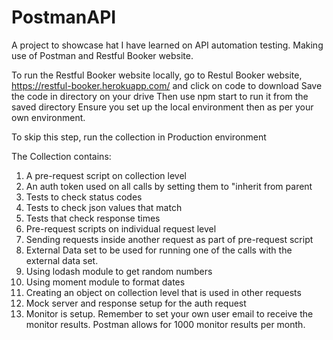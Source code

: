 # PostmanAPI

A project to showcase hat I have learned on API automation testing. Making use of Postman and Restful Booker website. 

To run the Restful Booker website locally, go to Restul Booker website, https://restful-booker.herokuapp.com/ and click on code to download
Save the code in directory on your drive
Then use npm start to run it from the saved directory
Ensure you set up the local environment then as per your own environment. 

To skip this step, run the collection in Production environment

The Collection contains:
1. A pre-request script on collection level
2. An auth token used on all calls by setting them to "inherit from parent
3. Tests to check status codes
4. Tests to check json values that match
5. Tests that check response times
6. Pre-request scripts on individual request level
7. Sending requests inside another request as part of pre-request script
8. External Data set to be used for running one of the calls with the external data set.
9. Using lodash module to get random numbers
10. Using moment module to format dates
11. Creating an object on collection level that is used in other requests
12. Mock server and response setup for the auth request
13. Monitor is setup. Remember to set your own user email to receive the monitor results. Postman allows for 1000 monitor results per month.




